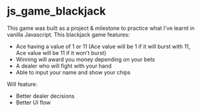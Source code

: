 # js_game_blackjack

This game was built as a project & milestone to practice what I've learnt in vanilla Javascript. 
This blackjack game features:
- Ace having a value of 1 or 11 (Ace value will be 1 if it will burst with 11, Ace value will be 11 if it won't burst)
- Winning will award you money depending on your bets
- A dealer who will fight with your hand
- Able to input your name and show your chips


Will feature:
- Better dealer decisions
- Better UI flow 

